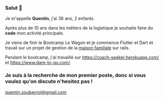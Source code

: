 ### Salut :hugs:
Je m'appelle **Quentin**, j'ai 38 ans, 2 enfants. 

Après plus de 10 ans dans les métiers de la logistique je souhaite faire du **code** mon activité principale.

Je viens de finir le Bootcamp Le Wagon et je commence Flutter et Dart et travail sur un projet de gestion de la [maison familiale](https://github.com/LeGaspii/La-Faverie) sur rails.

Pendant le bootcamp, j'ai travaillé sur  https://coach-seeker.herokuapp.com/ et https://www.dare-to-go.com/.

### Je suis à la recherche de mon premier poste, donc si vous voulez qu'on discute n'hesitez pas !
quentin.soubeyrol@gmail.com
